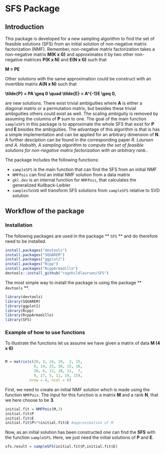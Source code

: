 
# SFS Package
## Introduction
This package is developed for a new sampling algorithm to find the set of feasible solutions (SFS) from an initial solution of non-negative matrix factorization (NMF). Remember, non-negative matrix factorization takes a non-negative matrix **M(K x G)** and approximates it by two other non-negative matrices **P(K x N)** and **E(N x G)** such that

**M = PE**

Other solutions with the same approximation could be construct with an invertible matrix **A(N x N)** such that 

**\tilde{P} = PA \geq 0     \quad     \tilde{E} = A^{-1}E \geq 0,**

are new solutions. There exist trivial ambiguities where **A** is either a diagonal matrix or a permutation matrix, but besides these trivial ambiguities others could exist as well. The scaling ambiguity is removed by assuming the columns of **P** sum to one. The goal of the main function `sampleSFS` in this package is to approximate the whole SFS that exist for **P** and **E** besides the ambiguities. The advantage of this algorithm is that is has a simple implementation and can be applied for an arbitrary dimension of **N**. A further desciption can be found in the corresponding paper *R. Laursen and A. Hobolth, A sampling algorithm to compute the set of feasible solutions for non-negative matrix factorization with an arbitrary rank.*.

The package includes the following functions:

- `sampleSFS` is the main function that can find the SFS from an initial NMF
- `NMFPois` can find an initial NMF solution from a data matrix
- `gkl.dev` is an internal function for `NMFPois`, that calculates the generalized Kullback-Leibler
- `samplesToSVD` will transform SFS solutions from `sampleSFS` relative to SVD solution

## Workflow of the package

### Installation 

The following packages are used in the package ** `SFS` ** and do therefore need to be installed.

```r
install.packages("devtools")
install.packages("SQUAREM")
install.packages("ggplot2")
install.packages("Rcpp")
install.packages("RcppArmadillo")
devtools::install_github("ragnhildlaursen/SFS")
```

The most simple way to install the package is using the package ** `devtools` **.

```r
library(devtools)
library(SQUAREM)
library(ggplot2)
library(Rcpp)
library(RcppArmadillo)
library(SFS)
```

### Example of how to use functions
To illustrate the functions let us assume we have given a matrix of data **M (4 x 6)**
```r

M = matrix(c(20, 3, 24, 19,  2, 15, 
             9, 14, 25, 30, 15, 10,
             30, 6, 12, 10, 11,  7,
             9, 27, 5, 11, 19, 15),
           nrow = 4, ncol = 6)
```

First, we need to create an initial NMF solution which is made using the function `NMFPois`. The input for this function is a matrix **M** and a rank **N**, that we here choose to be **3**.

```r
initial.fit = NMFPois(M,3)
initial.fit$P
initial.fit$E
initial.fit$P%*%initial.fit$E #approximation of M
```

Now, as an initial solution has been constructed one can find the **SFS** with the function `sampleSFS`. Here, we just need the initial solutions of **P** and **E**. 

```r
sfs.result = sampleSFS(initial.fit$P,initial.fit$E) 

```












